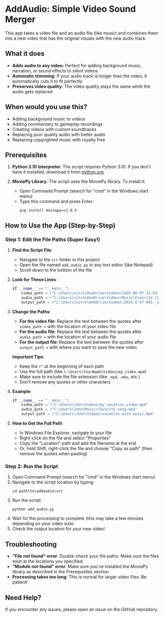 # AddAudio: Simple Video Sound Merger

This app takes a video file and an audio file (like music) and combines them into a new video that has the original visuals with the new audio track.

## What it does

- **Adds audio to any video:** Perfect for adding background music, narration, or sound effects to silent videos
- **Automatic trimming:** If your audio track is longer than the video, it automatically cuts it to fit perfectly
- **Preserves video quality:** The video quality stays the same while the audio gets replaced

## When would you use this?

- Adding background music to videos
- Adding commentary to gameplay recordings
- Creating videos with custom soundtracks
- Replacing poor quality audio with better audio
- Replacing copyrighted music with royalty free

## Prerequisites

1. **Python 3.10 Interpreter**:
   The script requires Python 3.10. If you don't have it installed, download it from [python.org](https://www.python.org/downloads/release/python-3100/).

2. **MoviePy Library**:
   The script uses the MoviePy library. To install it:
   - Open Command Prompt (search for "cmd" in the Windows start menu)
   - Type this command and press Enter:
     ```
     pip install moviepy==1.0.3
     ```

## How to Use the App (Step-by-Step)

### Step 1: Edit the File Paths (Super Easy!)

1. **Find the Script File**:
   - Navigate to the `src` folder in this project
   - Open the file named `add_audio.py` in any text editor (like Notepad)
   - Scroll down to the bottom of the file

2. **Look for These Lines**:
   ```python
   if __name__ == "__main__":
       video_path = r"C:\Users\nitro\OneDrive\Videos\2025-06-07 12-54-57.mkv"
       audio_path = r"C:\Users\nitro\OneDrive\Videos\Music\Favorite Library No Copyright Lofi Hip Hop & Chillhop 407.mp4"
       output_path = r"C:\Users\nitro\OneDrive\Videos\2025-6-07-001-_video_with_audio.mp4"
   ```

3. **Change the Paths**:
   - **For the video file**: Replace the text between the quotes after `video_path =` with the location of your video file
   - **For the audio file**: Replace the text between the quotes after `audio_path =` with the location of your audio file
   - **For the output file**: Replace the text between the quotes after `output_path =` with where you want to save the new video

   **Important Tips**:
   - Keep the `r"` at the beginning of each path
   - Use the full path (like `C:\Users\YourName\Videos\my_video.mp4`)
   - Make sure to include the file extension (like `.mp4`, `.mkv`, etc.)
   - Don't remove any quotes or other characters

4. **Example**:
   ```python
   if __name__ == "__main__":
       video_path = r"C:\Users\John\Videos\my_vacation_video.mp4"
       audio_path = r"C:\Users\John\Music\favorite_song.mp3"
       output_path = r"C:\Users\John\Videos\vacation_with_music.mp4"
   ```

5. **How to Get the Full Path**:
   - In Windows File Explorer, navigate to your file
   - Right-click on the file and select "Properties"
   - Copy the "Location" path and add the filename at the end
   - Or, hold Shift, right-click the file and choose "Copy as path" (then remove the quotes when pasting)

### Step 2: Run the Script

1. Open Command Prompt (search for "cmd" in the Windows start menu)
2. Navigate to the script location by typing:
   ```
   cd path\to\addaudio\src
   ```
3. Run the script:
   ```
   python add_audio.py
   ```
4. Wait for the processing to complete (this may take a few minutes depending on your video size)
5. Check the output location for your new video!

## Troubleshooting

- **"File not found" error**: Double-check your file paths. Make sure the files exist at the locations you specified.
- **"Module not found" error**: Make sure you've installed the MoviePy library as described in the Prerequisites section.
- **Processing takes too long**: This is normal for larger video files. Be patient!

## Need Help?

If you encounter any issues, please open an issue on the GitHub repository.
